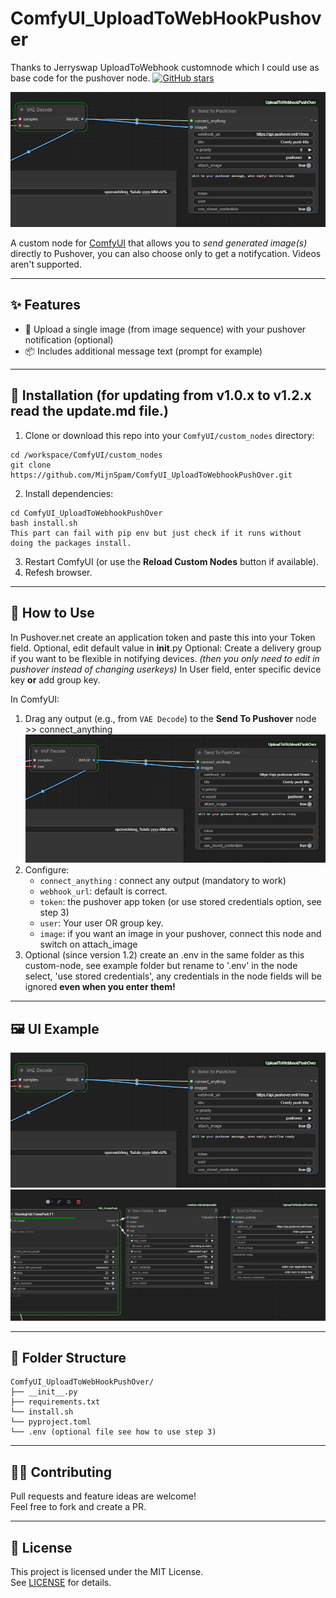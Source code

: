 # ComfyUI_UploadToWebHookPushover <br>
Thanks to Jerryswap UploadToWebhook customnode which I could use as base code for the pushover node.
[![GitHub stars](https://img.shields.io/github/stars/jerrywap/ComfyUI_UploadToWebHookHTTP?style=social)](https://github.com/jerrywap/ComfyUI_UploadToWebhookHTTP/stargazers)



![ComfyUI Node](images/image-connect.png)

A custom node for [ComfyUI](https://github.com/comfyanonymous/ComfyUI) that allows you to _send generated image(s)_  directly to Pushover, you can also choose only to get a notifycation. Videos aren't supported.

---

## ✨ Features

- 🔗 Upload a single image (from image sequence) with your pushover notification (optional)
- 📦 Includes additional message text (prompt for example)

---

## 🔧 Installation (for updating from v1.0.x to v1.2.x read the update.md file.)

1. Clone or download this repo into your `ComfyUI/custom_nodes` directory:

```
cd /workspace/ComfyUI/custom_nodes
git clone https://github.com/MijnSpam/ComfyUI_UploadToWebhookPushOver.git
```

2. Install dependencies:

```
cd ComfyUI_UploadToWebhookPushOver
bash install.sh
This part can fail with pip env but just check if it runs without doing the packages install.
```

3. Restart ComfyUI (or use the **Reload Custom Nodes** button if available).
4. Refesh browser.

---

## 🧩 How to Use

In Pushover.net create an application token and paste this into your Token field.
Optional, edit default value in __init__.py 
Optional: Create a delivery group if you want to be flexible in notifying devices. _(then you only need to edit in pushover instead of changing userkeys)_
In User field, enter specific device key **or** add group key.

In ComfyUI:

1. Drag any output (e.g., from `VAE Decode`) to the **Send To Pushover** node >> connect_anything
![ComfyUI Node](images/image-connect.png)
2. Configure:
    - `connect_anything` : connect any output (mandatory to work)
    - `webhook_url`: default is correct.
    - `token`: the pushover app token (or use stored credentials option, see step 3)
    - `user`: Your user OR group key.
    - `image`: if you want an image in your pushover, connect this node and switch on attach_image
3. Optional (since version 1.2)
   create an .env in the same folder as this custom-node, see example folder but rename to '.env'
   in the node select, 'use stored credentials', any credentials in the node fields will be ignored **even when you enter them!**
---

## 🖼️ UI Example

![ComfyUI Node](images/image-connect.png)
![Video Node](images/videonode.png)

---

## 📁 Folder Structure

```
ComfyUI_UploadToWebHookPushOver/
├── __init__.py
├── requirements.txt
└── install.sh
└── pyproject.toml
└── .env (optional file see how to use step 3)
```

---

## 🧑‍💻 Contributing

Pull requests and feature ideas are welcome!  
Feel free to fork and create a PR.

---

## 📄 License

This project is licensed under the MIT License.  
See [LICENSE](./LICENSE) for details.
